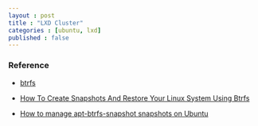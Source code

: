 ```yaml
---
layout : post
title : "LXD Cluster"
categories : [ubuntu, lxd]
published : false
---
```



### Reference
* [btrfs](https://help.ubuntu.com/community/btrfs)

* [How To Create Snapshots And Restore Your Linux System Using Btrfs](https://www.unixmen.com/snapshots-and-restore-linux-system-using-btrfs/)

* [How to manage apt-btrfs-snapshot snapshots on Ubuntu](https://moritzmolch.com/blog/2506.html)